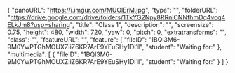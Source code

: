 {
      "panoURL": "https://i.imgur.com/MUOlErM.jpg",
      "type": "",
      "folderURL": "https://drive.google.com/drive/folders/1TkYG2Npy8RRnlCNNfhmDq4vcq4ELkJm8?usp=sharing",
      "title": "Class 1",
      "description": "",
      "screensize": 0.75,
      "height": 480,
      "width": 720,
      "yaw": 0,
      "pitch": 0,
      "extratransforms": "",
      "class": "",
      "featureURL": "",
      "feature": {
         "fileID": "1BQl3M6-9M0YwPTGhMOUXZliZ6KR7ArE9YEuSHy1Di1I",
         "student": "Waiting for:"
      },
      "multimedia": [
         {
            "fileID": "1BQl3M6-9M0YwPTGhMOUXZliZ6KR7ArE9YEuSHy1Di1I",
            "student": "Waiting for:"
         }
      ]
   }